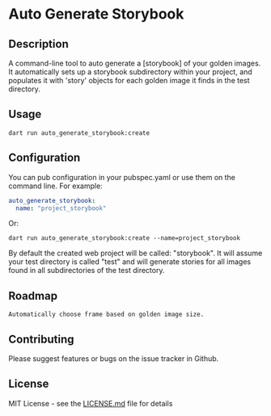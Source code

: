 # Auto Generate Storybook

## Description
A command-line tool to auto generate a [storybook] of your golden images. It automatically sets up a storybook subdirectory within your project, and populates it with 'story' objects for each golden image it finds in the test directory.  

## Usage
```shell
dart run auto_generate_storybook:create
```

## Configuration
You can pub configuration in your pubspec.yaml or use them on the command line. For example:

```yaml
auto_generate_storybook:
  name: "project_storybook"
```
Or: 

```shell
dart run auto_generate_storybook:create --name=project_storybook
```

By default the created web project will be called: "storybook". It will assume your test directory is called "test" and will generate stories for all images found in all subdirectories of the test directory.

## Roadmap
    Automatically choose frame based on golden image size. 

## Contributing
Please suggest features or bugs on the issue tracker in Github. 

## License
MIT License - see the [LICENSE.md](LICENSE.md) file for details
